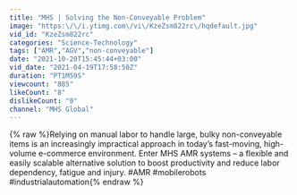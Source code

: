 ```yaml
---
title: "MHS | Solving the Non-Conveyable Problem"
image: "https:\/\/i.ytimg.com\/vi\/KzeZsm822rc\/hqdefault.jpg"
vid_id: "KzeZsm822rc"
categories: "Science-Technology"
tags: ["AMR","AGV","non-conveyable"]
date: "2021-10-20T15:45:44+03:00"
vid_date: "2021-04-19T17:58:50Z"
duration: "PT1M59S"
viewcount: "885"
likeCount: "8"
dislikeCount: "0"
channel: "MHS Global"
---
```

{% raw %}Relying on manual labor to handle large, bulky non-conveyable items is an increasingly impractical approach in today’s fast-moving, high-volume e-commerce environment. Enter MHS AMR systems – a flexible and easily scalable alternative solution to boost productivity and reduce labor dependency, fatigue and injury. #AMR #mobilerobots #industrialautomation{% endraw %}
